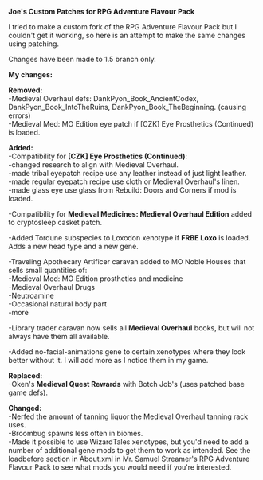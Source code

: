 **Joe's Custom Patches for RPG Adventure Flavour Pack**

I tried to make a custom fork of the RPG Adventure Flavour Pack but I couldn't get it working, so here is an attempt to make the same changes using patching.  

Changes have been made to 1.5 branch only.  

**My changes:**  

**Removed:**    
-Medieval Overhaul defs: DankPyon_Book_AncientCodex, DankPyon_Book_IntoTheRuins, DankPyon_Book_TheBeginning. (causing errors)  
-Medieval Med: MO Edition eye patch if [CZK] Eye Prosthetics (Continued) is loaded.  

**Added:**  
-Compatibility for **[CZK] Eye Prosthetics (Continued)**:  
  	-changed research to align with Medieval Overhaul.  
	-made tribal eyepatch recipe use any leather instead of just light leather.  
	-made regular eyepatch recipe use cloth or Medieval Overhaul's linen.  
	-made glass eye use glass from Rebuild: Doors and Corners if mod is loaded.  
        
-Compatibility for **Medieval Medicines: Medieval Overhaul Edition** added to cryptosleep casket patch.  

-Added Tordune subspecies to Loxodon xenotype if **FRBE Loxo** is loaded. Adds a new head type and a new gene.  

-Traveling Apothecary Artificer caravan added to MO Noble Houses that sells small quantities of:  
 	-Medieval Med: MO Edition prosthetics and medicine  
 	-Medieval Overhaul Drugs  
 	-Neutroamine  
 	-Occasional natural body part  
 	-more  

-Library trader caravan now sells all **Medieval Overhaul** books, but will not always have them all available.  

-Added no-facial-animations gene to certain xenotypes where they look better without it. I will add more as I notice them in my game.  

**Replaced:**  
-Oken's **Medieval Quest Rewards** with Botch Job's (uses patched base game defs).  

**Changed:**  
	-Nerfed the amount of tanning liquor the Medieval Overhaul tanning rack uses.  
	-Broombug spawns less often in biomes.  
	-Made it possible to use WizardTales xenotypes, but you'd need to add a number of additional gene mods to get them to work as intended. See the loadbefore section in About.xml in Mr. Samuel Streamer's RPG Adventure Flavour Pack to see what mods you would need if you're interested.  
